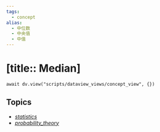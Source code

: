 ```yaml
---
tags:
  - concept
alias:
  - 中位数
  - 中央值
  - 中值
---
```


# [title:: Median]

```dataviewjs
await dv.view("scripts/dataview_views/concept_view", {})
```

## Topics

- [_statistics_](_statistics_.md)
- [_probability_theory_](_probability_theory_.md)
